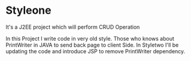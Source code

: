 # Styleone
It's a J2EE project which will perform CRUD Operation

In this Project I write code in very old style. Those who knows about PrintWriter in JAVA to send back page to client Side. In Styletwo I'll be updating the code and introduce JSP to remove PrintWriter dependency.

